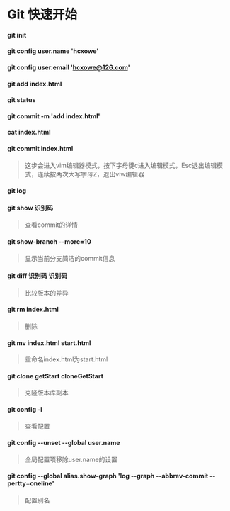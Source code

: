 # Git 快速开始

#### git init

#### git config user.name 'hcxowe'

#### git config user.email 'hcxowe@126.com'

#### git add index.html

#### git status

#### git commit -m 'add index.html'

#### cat index.html

#### git commit index.html

> 这步会进入vim编辑器模式，按下字母键c进入编辑模式，Esc退出编辑模式，连续按两次大写字母Z，退出viw编辑器

#### git log

#### git show 识别码

> 查看commit的详情

#### git show-branch --more=10

> 显示当前分支简洁的commit信息

#### git diff 识别码 识别码

> 比较版本的差异

#### git rm index.html

> 删除

#### git mv index.html start.html

> 重命名index.html为start.html

#### git clone getStart cloneGetStart

> 克隆版本库副本

#### git config -l

> 查看配置

#### git config --unset --global user.name

> 全局配置项移除user.name的设置

#### git config --global alias.show-graph 'log --graph --abbrev-commit --pertty=oneline'

> 配置别名